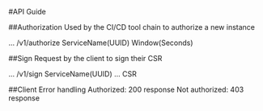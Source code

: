 #API Guide

##Authorization
Used by the CI/CD tool chain to authorize a new instance

...
/v1/authorize
	ServiceName(UUID)
	Window(Seconds)


##Sign
Request by the client to sign their CSR

...
/v1/sign
	ServiceName(UUID)
...	CSR

##Client Error handling
Authorized: 200 response
Not authorized: 403 response 
